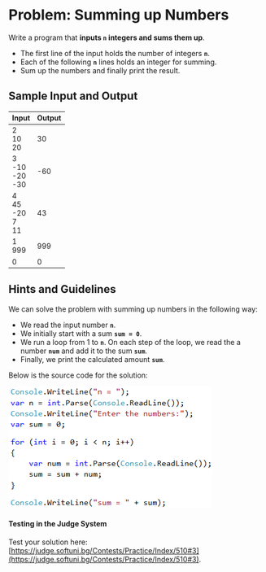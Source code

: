# Problem: Summing up Numbers

Write a program that **inputs `n` integers and sums them up**.
 * The first line of the input holds the number of integers **`n`**.
 * Each of the following **`n`** lines holds an integer for summing.
 * Sum up the numbers and finally print the result.

## Sample Input and Output

| Input | Output |
| --- | --- |
| 2<br>10<br>20 | 30 |
| 3<br>-10<br>-20<br>-30 | -60 |
| 4<br>45<br>-20<br>7<br>11<br> | 43 |
| 1<br>999 | 999 | 
| 0 | 0 |

## Hints and Guidelines

We can solve the problem with summing up numbers in the following way:
- We read the input number **`n`**.
- We initially start with a sum **`sum = 0`**.
- We run a loop from 1 to **`n`**. On each step of the loop, we read the a number **`num`** and add it to the sum **`sum`**.
- Finally, we print the calculated amount **`sum`**.

Below is the source code for the solution:

![](/assets/chapter-5-images/04.Sum-numbers-01.png)

#### Testing in the Judge System

Test your solution here: [https://judge.softuni.bg/Contests/Practice/Index/510#3](https://judge.softuni.bg/Contests/Practice/Index/510#3).
